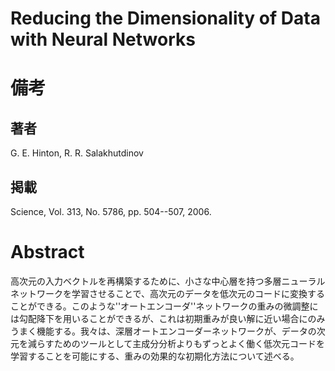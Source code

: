 # Reducing the Dimensionality of Data with Neural Networks

# 備考

## 著者

G. E. Hinton, R. R. Salakhutdinov

## 掲載

Science, Vol. 313, No. 5786, pp. 504--507, 2006.

# Abstract

高次元の入力ベクトルを再構築するために、小さな中心層を持つ多層ニューラルネットワークを学習させることで、高次元のデータを低次元のコードに変換することができる。このような''オートエンコーダ''ネットワークの重みの微調整には勾配降下を用いることができるが、これは初期重みが良い解に近い場合にのみうまく機能する。我々は、深層オートエンコーダーネットワークが、データの次元を減らすためのツールとして主成分分析よりもずっとよく働く低次元コードを学習することを可能にする、重みの効果的な初期化方法について述べる。
